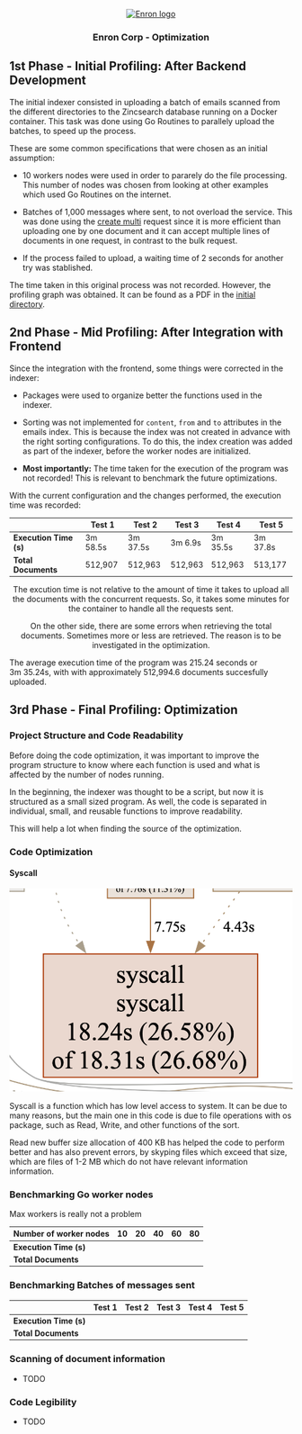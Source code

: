 <p align="center">
  <a href="" rel="noopener">
 <img width=200px height=200px src="https://external-content.duckduckgo.com/iu/?u=https%3A%2F%2Fwww.almrsal.com%2Fwp-content%2Fuploads%2F2015%2F12%2FEnron-Corporation-was-an-American-energy-commodities-and-services-company-based-in-Houston.jpg&f=1&nofb=1&ipt=7d291f71e280fc04c928387d0f0f199f056c6e7a2c4aabdd17289b045038898f&ipo=images" alt="Enron logo"></a>
</p>

<h3 align="center">Enron Corp - Optimization</h3>

## 1st Phase - Initial Profiling: After Backend Development

The initial indexer consisted in uploading a batch of emails scanned from the different directories to the Zincsearch database running on a Docker container. This task was done using Go Routines to parallely upload the batches, to speed up the process.

These are some common specifications that were chosen as an initial assumption:

- 10 workers nodes were used in order to pararely do the file processing. This number of nodes was chosen from looking at other examples which used Go Routines on the internet.

- Batches of 1,000 messages where sent, to not overload the service. This was done using the [create multi](https://zincsearch-docs.zinc.dev/api/document/multi/) request since it is more efficient than uploading one by one document and it can accept multiple lines of documents in one request, in contrast to the bulk request.

- If the process failed to upload, a waiting time of 2 seconds for another try was stablished.

The time taken in this original process was not recorded. However, the profiling graph was obtained. It can be found as a PDF in the [initial directory](../profiling/initial/).

## 2nd Phase - Mid Profiling: After Integration with Frontend

Since the integration with the frontend, some things were corrected in the indexer:

- Packages were used to organize better the functions used in the indexer.

- Sorting was not implemented for `content`, `from` and `to` attributes in the emails index. This is because the index was not created in advance with the right sorting configurations. To do this, the index creation was added as part of the indexer, before the worker nodes are initialized.

- **Most importantly:** The time taken for the execution of the program was not recorded! This is relevant to benchmark the future optimizations.

With the current configuration and the changes performed, the execution time was recorded:

<div align="center">

|                        | Test 1   | Test 2   | Test 3  | Test 4   | Test 5   |
| ---------------------- | -------- | -------- | ------- | -------- | -------- |
| **Execution Time (s)** | 3m 58.5s | 3m 37.5s | 3m 6.9s | 3m 35.5s | 3m 37.8s |
| **Total Documents**    | 512,907  | 512,963  | 512,963 | 512,963  | 513,177  |

The excution time is not relative to the amount of time it takes to upload all the documents with the concurrent requests. So, it takes some minutes for the container to handle all the requests sent.

On the other side, there are some errors when retrieving the total documents. Sometimes more or less are retrieved. The reason is to be investigated in the optimization.

</div>

The average execution time of the program was 215.24 seconds or 3m 35.24s, with with approximately 512,994.6 documents succesfully uploaded.

## 3rd Phase - Final Profiling: Optimization

### Project Structure and Code Readability

Before doing the code optimization, it was important to improve the program structure to know where each function is used and what is affected by the number of nodes running.

In the beginning, the indexer was thought to be a script, but now it is structured as a small sized program. As well, the code is separated in individual, small, and reusable functions to improve readability.

This will help a lot when finding the source of the optimization.

### Code Optimization

#### Syscall

![alt text](./mid/syscall.png)

Syscall is a function which has low level access to system. It can be due to many reasons, but the main one in this code is due to file operations with os package, such as Read, Write, and other functions of the sort.

Read new buffer size allocation of 400 KB has helped the code to perform better and has also prevent errors, by skyping files which exceed that size, which are files of 1-2 MB which do not have relevant information information.

### Benchmarking Go worker nodes

Max workers is really not a problem

<div align="center">

| **Number of worker nodes** | 10  | 20  | 40  | 60  | 80  |
| -------------------------- | --- | --- | --- | --- | --- |
| **Execution Time (s)**     |     |     |     |     |     |
| **Total Documents**        |     |     |     |     |     |

</div>

### Benchmarking Batches of messages sent

<div align="center">

|                        | Test 1 | Test 2 | Test 3 | Test 4 | Test 5 |
| ---------------------- | ------ | ------ | ------ | ------ | ------ |
| **Execution Time (s)** |        |        |        |        |        |
| **Total Documents**    |        |        |        |        |        |

</div>

### Scanning of document information

- TODO

### Code Legibility

- TODO
